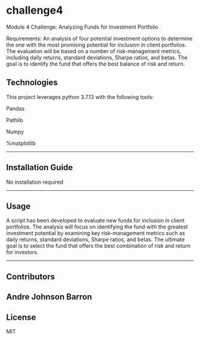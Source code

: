 # challenge4
Module 4 Challenge: Analyzing Funds for Investment Portfolio

Requirements: An analysis of four potential investment options to determine the one with the most promising potential for inclusion in client portfolios. The evaluation will be based on a number of risk-management metrics, including daily returns, standard deviations, Sharpe ratios, and betas. The goal is to identify the fund that offers the best balance of risk and return. 

## Technologies

This project leverages python 3.7.13 with the following tools:

Pandas

Pathlib

Numpy

%matplotlib


---

## Installation Guide

No installation required

---

## Usage
A script has been developed to evaluate new funds for inclusion in client portfolios. The analysis will focus on identifying the fund with the greatest investment potential by examining key risk-management metrics such as daily returns, standard deviations, Sharpe ratios, and betas. The ultimate goal is to select the fund that offers the best combination of risk and return for investors.  


---

## Contributors

Andre Johnson
Barron
---

## License

MIT
